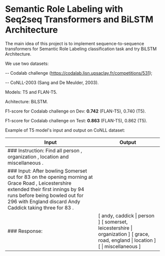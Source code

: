 # Semantic Role Labeling with Seq2seq Transformers and BiLSTM Architecture

The main idea of this project is to implement sequence-to-sequence transformers for Semantic Role Labeling classification task and try BiLSTM Architecture.

We use two datasets:

-- Codalab challenge (https://codalab.lisn.upsaclay.fr/competitions/531);

-- CoNLL-2003 (Sang and De Meulder, 2003).

Models: T5 and FLAN-T5.

Achitecture: BiLSTM.

F1-score for Codalab challenge on Dev: **0.742** (FLAN-T5), 0.740 (T5).

F1-score for Codalab challenge on Test: **0.863** (FLAN-T5), 0.862 (T5).

Example of T5 model's input and output on CoNLL dataset:

| Input  | Output |
| ------------- | ------------- |
|\#\#\# Instruction: Find all person , organization , location and miscellaneous .|
|\#\#\# Input: After bowling Somerset out for 83 on the opening morning at Grace Road , Leicestershire extended their first innings by 94 runs before being bowled out for 296 with England discard Andy Caddick taking three for 83 . |
| \#\#\# Response: |  [ andy, caddick \| person ] [ somerset, leicestershire \| organization ] [ grace, road, england \| location ] [ \| miscellaneous ] |
